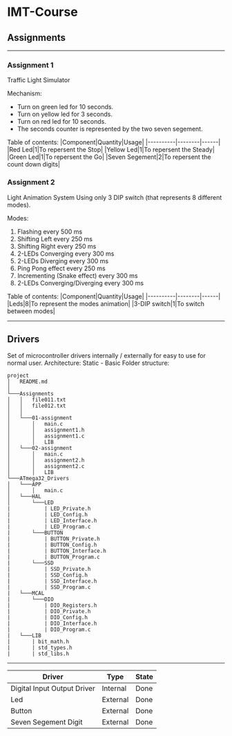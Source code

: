 # IMT-Course

## Assignments
___
### Assignment 1

Traffic Light Simulator

Mechanism:
* Turn on green led for 10 seconds.
* Turn on yellow led for 3 seconds.
* Turn on red led for 10 seconds.
* The seconds counter is represented by the two seven segement.

Table of contents:
|Component|Quantity|Usage|
|----------|--------|------|
|Red Led|1|To repersent the Stop|
|Yellow Led|1|To repersent the Steady|
|Green Led|1|To repersent the Go|
|Seven Segement|2|To repersent the count down digits|

### Assignment 2
Light Animation System
Using only 3 DIP switch (that represents 8 different modes).

Modes:
1. Flashing every 500 ms
2. Shifting Left every 250 ms
3. Shifting Right every 250 ms
4. 2-LEDs Converging every 300 ms
5. 2-LEDs Diverging every 300 ms
6. Ping Pong effect every 250 ms
7. Incrementing (Snake effect) every 300 ms
8. 2-LEDs Converging/Diverging every 300 ms

Table of contents:
|Component|Quantity|Usage|
|----------|--------|------|
|Leds|8|To represent the modes animation|
|3-DIP switch|1|To switch between modes|

___
## Drivers
Set of microcontroller drivers internally / externally for easy to use for normal user.
Architecture: Static - Basic
Folder structure:
```
project
│   README.md  
│
└───Assignments
│   │   file011.txt
│   │   file012.txt
│   │
│   └───01-assignment
│       │   main.c
│       │   assignment1.h
│       │   assignment1.c
│       │   LIB
│   └───02-assignment
│       │   main.c
│       │   assignment2.h
│       │   assignment2.c
│       │   LIB
└───ATmega32_Drivers
│   └───APP
│       │   main.c
│   └───HAL
│       └───LED
|           | LED_Private.h
|           | LED_Config.h
|           | LED_Interface.h
|           | LED_Program.c
|       └───BUTTON
|           | BUTTON_Private.h
|           | BUTTON_Config.h
|           | BUTTON_Interface.h
|           | BUTTON_Program.c
|       └───SSD
|           | SSD_Private.h
|           | SSD_Config.h
|           | SSD_Interface.h
|           | SSD_Program.c
|   └───MCAL
|       └───DIO
|           | DIO_Registers.h
|           | DIO_Private.h
|           | DIO_Config.h
|           | DIO_Interface.h
|           | DIO_Program.c
|   └───LIB
|       | bit_math.h
|       | std_types.h
|       | std_libs.h
```
___               
|Driver|Type|State|
|----------|--------|------|
|Digital Input Output Driver|Internal|Done|
|Led|External|Done|
|Button|External|Done|
|Seven Segement Digit|External|Done|
